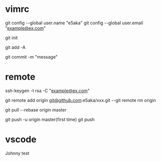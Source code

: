 # vimrc

git config --global user.name "e5aka" 
git config --global user.email "example@ex.com"

git init

git add -A

git commit -m "message"

# remote 

ssh-keygen -t rsa -C "example@ex.com"

git remote add origin git@github.com:e5aka/xxx.git --git remote rm origin

git pull --rebase origin master

git push -u origin master(first time) git push

# vscode

Johnny test
